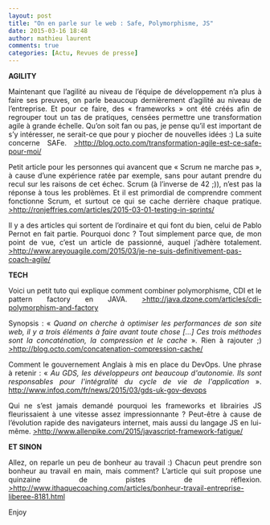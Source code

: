 ```yaml
---
layout: post
title: "On en parle sur le web : Safe, Polymorphisme, JS"
date: 2015-03-16 18:48
author: mathieu laurent
comments: true
categories: [Actu, Revues de presse]
---
```

<p style="text-align: justify;"><strong>AGILITY</strong></p>

<p style="text-align: justify;">Maintenant que l’agilité au niveau de l’équipe de développement n’a plus à faire ses preuves, on parle beaucoup dernièrement d’agilité au niveau de l’entreprise.
Et pour ce faire, des « frameworks » ont été créés afin de regrouper tout un tas de pratiques, censées permettre une transformation agile à grande échelle.
Qu’on soit fan ou pas, je pense qu’il est important de s’y intéresser, ne serait-ce que pour y piocher de nouvelles idées :)
La suite concerne SAFe.
<a href="http://blog.octo.com/transformation-agile-est-ce-safe-pour-moi/" target="_blank">&gt;http://blog.octo.com/transformation-agile-est-ce-safe-pour-moi/</a></p>

<p style="text-align: justify;">Petit article pour les personnes qui avancent que « Scrum ne marche pas », à cause d’une expérience ratée par exemple, sans pour autant prendre du recul sur les raisons de cet échec.
Scrum (à l’inverse de 42 ;)), n’est pas la réponse à tous les problèmes. Et il est primordial de comprendre comment fonctionne Scrum, et surtout ce qui se cache derrière chaque pratique.
<a href="http://ronjeffries.com/articles/2015-03-01-testing-in-sprints/" target="_blank">&gt;http://ronjeffries.com/articles/2015-03-01-testing-in-sprints/</a></p>

<p style="text-align: justify;">Il y a des articles qui sortent de l’ordinaire et qui font du bien, celui de Pablo Pernot en fait partie.
Pourquoi donc ? Tout simplement parce que, de mon point de vue, c’est un article de passionné, auquel j’adhère totalement.
<a href="http://www.areyouagile.com/2015/03/je-ne-suis-definitivement-pas-coach-agile/" target="_blank">&gt;http://www.areyouagile.com/2015/03/je-ne-suis-definitivement-pas-coach-agile/</a></p>

<p style="text-align: justify;"><strong>TECH</strong></p>

<p style="text-align: justify;">Voici un petit tuto qui explique comment combiner polymorphisme, CDI et le pattern factory en JAVA.
<a href="http://java.dzone.com/articles/cdi-polymorphism-and-factory?utm_source=feedburner&amp;utm_medium=feed&amp;utm_campaign=Feed%3A+javalobby%2Ffrontpage+%28Javalobby+%2F+Java+Zone%29" target="_blank">&gt;http://java.dzone.com/articles/cdi-polymorphism-and-factory</a></p>

<p style="text-align: justify;">Synopsis : « <em>Quand on cherche à optimiser les performances de son site web, il y a trois éléments à faire avant toute chose […] Ces trois méthodes sont la concaténation, la compression et le cache</em> ».
Rien à rajouter ;)
<a href="http://blog.octo.com/concatenation-compression-cache/" target="_blank">&gt;http://blog.octo.com/concatenation-compression-cache/</a></p>

<p style="text-align: justify;">Comment le gouvernement Anglais à mis en place du DevOps.
Une phrase à retenir : « <em>Au GDS, les développeurs ont beaucoup d'autonomie. Ils sont responsables pour l'intégralité du cycle de vie de l'application</em> ».
<a title="http://www.infoq.com/fr/news/2015/03/gds-uk-gov-devops" href="http://www.infoq.com/fr/news/2015/03/gds-uk-gov-devops" target="_blank">http://www.infoq.com/fr/news/2015/03/gds-uk-gov-devops</a></p>

<p style="text-align: justify;">Qui ne s’est jamais demandé pourquoi les frameworks et librairies JS fleurissaient à une vitesse assez impressionnante ?
Peut-être à cause de l’évolution rapide des navigateurs internet, mais aussi du langage JS en lui-même.
<a href="http://www.allenpike.com/2015/javascript-framework-fatigue" target="_blank">&gt;http://www.allenpike.com/2015/javascript-framework-fatigue/</a></p>

<p style="text-align: justify;"><strong>ET SINON</strong></p>

<p style="text-align: justify;">Allez, on reparle un peu de bonheur au travail :)
Chacun peut prendre son bonheur au travail en main, mais comment?
L’article qui suit propose une quinzaine de pistes de réflexion.
<a href="http://www.ithaquecoaching.com/articles/bonheur-travail-entreprise-liberee-8181.html" target="_blank">&gt;http://www.ithaquecoaching.com/articles/bonheur-travail-entreprise-liberee-8181.html</a></p>

<p style="text-align: justify;">Enjoy</p>
